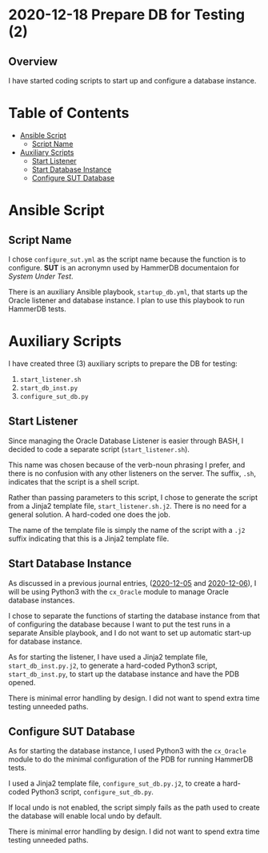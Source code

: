 2020-12-18 Prepare DB for Testing (2)
=====================================

Overview
--------

I have started coding scripts to start up and configure a database instance.

Table of Contents
=================

* [Ansible Script](#ansible-script)
  * [Script Name](#script-name)
* [Auxiliary Scripts](#auxiliary-scripts)
  * [Start Listener](#start-listener)
  * [Start Database Instance](#start-database-instance)
  * [Configure SUT Database](#configure-sut-database)

Ansible Script
==============

Script Name
-----------

I chose `configure_sut.yml` as the script name because the function is to
configure. __SUT__ is an acronymn used by HammerDB documentaion for
_System Under Test_.

There is an auxiliary Ansible playbook, `startup_db.yml`, that starts up the
Oracle listener and database instance. I plan to use this playbook to run
HammerDB tests.

Auxiliary Scripts
=================

I have created three (3) auxiliary scripts to prepare the DB for testing:
1. `start_listener.sh`
1. `start_db_inst.py`
1. `configure_sut_db.py`

Start Listener
--------------

Since managing the Oracle Database Listener is easier through BASH, I decided
to code a separate script (`start_listener.sh`).

This name was chosen because of the verb-noun phrasing I prefer, and there is no
confusion with any other listeners on the server. The suffix, `.sh`, indicates
that the script is a shell script.

Rather than passing parameters to this script, I chose to generate the script
from a Jinja2 template file, `start_listener.sh.j2`. There is no need for a
general solution. A hard-coded one does the job.

The name of the template file is simply the name of the script with a `.j2`
suffix indicating that this is a Jinja2 template file.

Start Database Instance
-----------------------

As discussed in a previous journal entries,
([2020-12-05](2020_12_05.md)
and
[2020-12-06](2020_12_06.md)),
I will be using Python3 with the `cx_Oracle` module to manage Oracle database
instances.

I chose to separate the functions of starting the database instance from that of
configuring the database because I want to put the test runs in a separate
Ansible playbook, and I do not want to set up automatic start-up for database
instance.

As for starting the listener, I have used a Jinja2 template file,
`start_db_inst.py.j2`, to generate a hard-coded Python3 script,
`start_db_inst.py`, to start up the database instance and have the PDB opened.

There is minimal error handling by design. I did not want to spend extra time
testing unneeded paths.

Configure SUT Database
----------------------

As for starting the database instance, I used Python3 with the `cx_Oracle`
module to do the minimal configuration of the PDB for running HammerDB tests.

I used a Jinja2 template file, `configure_sut_db.py.j2`, to create a hard-coded
Python3 script, `configure_sut_db.py`.

If local undo is not enabled, the script simply fails as the path used to
create the database will enable local undo by default.

There is minimal error handling by design. I did not want to spend extra time
testing unneeded paths.
